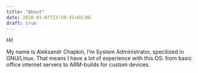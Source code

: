 ```yaml
---
title: "About"
date: 2020-01-07T23:50:41+03:00
draft: true
---
```


Hi!

My name is Aleksandr Chapkin, I'm System Administrator, specilized in GNU/Linux. That means I have a lot of experience with this OS: from basic office internet servers to ARM-builds for custom devices. 
